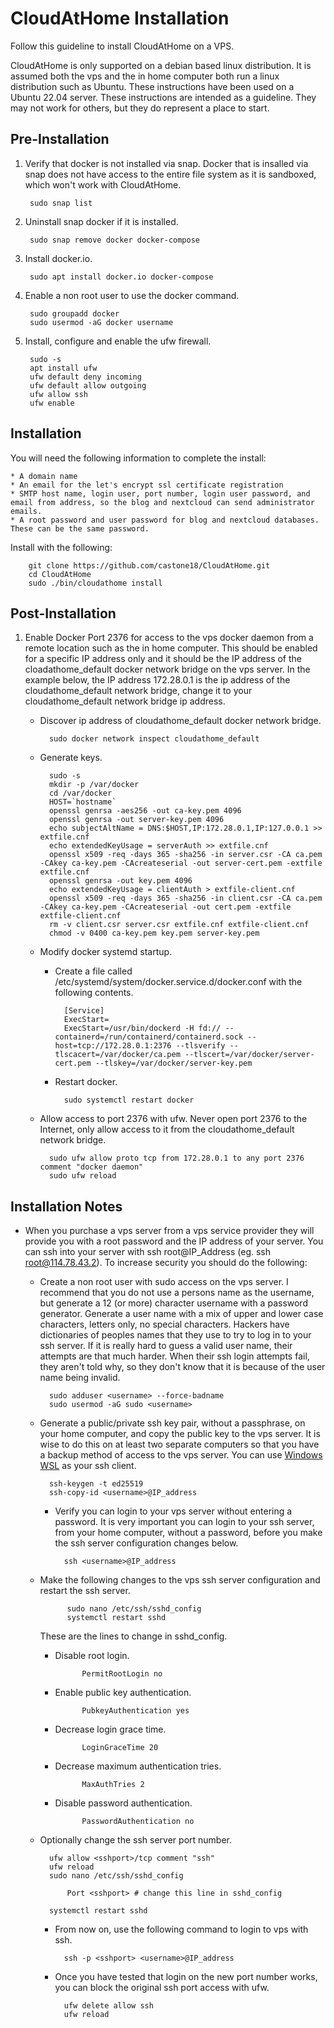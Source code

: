 # CloudAtHome Installation

Follow this guideline to install CloudAtHome on a VPS.

CloudAtHome is only supported on a debian based linux distribution. It is assumed both the vps and the in home computer both run a linux distribution such as Ubuntu. These instructions have been used on a Ubuntu 22.04 server. These instructions are intended as a guideline. They may not work for others, but they do represent a place to start.

## Pre-Installation

1. Verify that docker is not installed via snap. Docker that is insalled via snap does not have access to the entire file system as it is sandboxed, which won't work with CloudAtHome.
    
        sudo snap list

2. Uninstall snap docker if it is installed.

        sudo snap remove docker docker-compose

3. Install docker.io.

        sudo apt install docker.io docker-compose

4. Enable a non root user to use the docker command.

        sudo groupadd docker
        sudo usermod -aG docker username

5. Install, configure and enable the ufw firewall.

        sudo -s
        apt install ufw
        ufw default deny incoming
        ufw default allow outgoing
        ufw allow ssh
        ufw enable


## Installation

You will need the following information to complete the install:

    * A domain name
    * An email for the let's encrypt ssl certificate registration
    * SMTP host name, login user, port number, login user password, and email from address, so the blog and nextcloud can send administrator emails.
    * A root password and user password for blog and nextcloud databases. These can be the same password.

Install with the following:

        git clone https://github.com/castone18/CloudAtHome.git
        cd CloudAtHome
        sudo ./bin/cloudathome install


## Post-Installation
1. Enable Docker Port 2376 for access to the vps docker daemon from a remote location such as the in home computer. This should be enabled for a specific IP address only and it should be the IP address of the cloadathome_default docker network bridge on the vps server. In the example below, the IP address 172.28.0.1 is the ip address of the cloudathome_default network bridge, change it to your cloudathome_default network bridge ip address.

    * Discover ip address of cloudathome_default docker network bridge.

            sudo docker network inspect cloudathome_default

    * Generate keys.

            sudo -s
            mkdir -p /var/docker
            cd /var/docker
            HOST=`hostname`
            openssl genrsa -aes256 -out ca-key.pem 4096
            openssl genrsa -out server-key.pem 4096
            echo subjectAltName = DNS:$HOST,IP:172.28.0.1,IP:127.0.0.1 >> extfile.cnf
            echo extendedKeyUsage = serverAuth >> extfile.cnf
            openssl x509 -req -days 365 -sha256 -in server.csr -CA ca.pem -CAkey ca-key.pem -CAcreateserial -out server-cert.pem -extfile extfile.cnf
            openssl genrsa -out key.pem 4096
            echo extendedKeyUsage = clientAuth > extfile-client.cnf
            openssl x509 -req -days 365 -sha256 -in client.csr -CA ca.pem -CAkey ca-key.pem -CAcreateserial -out cert.pem -extfile extfile-client.cnf
            rm -v client.csr server.csr extfile.cnf extfile-client.cnf
            chmod -v 0400 ca-key.pem key.pem server-key.pem

    * Modify docker systemd startup.

        * Create a file called /etc/systemd/system/docker.service.d/docker.conf with the following contents.

                [Service]
                ExecStart=
                ExecStart=/usr/bin/dockerd -H fd:// --containerd=/run/containerd/containerd.sock --host=tcp://172.28.0.1:2376 --tlsverify --tlscacert=/var/docker/ca.pem --tlscert=/var/docker/server-cert.pem --tlskey=/var/docker/server-key.pem

        * Restart docker.

                sudo systemctl restart docker

    * Allow access to port 2376 with ufw. Never open port 2376 to the Internet, only allow access to it from the cloudathome_default network bridge.
    
            sudo ufw allow proto tcp from 172.28.0.1 to any port 2376 comment "docker daemon"
            sudo ufw reload


## Installation Notes

* When you purchase a vps server from a vps service provider they will provide you with a root password and the IP address of your server. You can ssh into your server with ssh root@IP_Address (eg. ssh root@114.78.43.2). To increase security you should do the following:

    * Create a non root user with sudo access on the vps server. I recommend that you do not use a persons name as the username, but generate a 12 (or more) character username with a password generator. Generate a user name with a mix of upper and lower case characters, letters only, no special characters. Hackers have dictionaries of peoples names that they use to try to log in to your ssh server. If it is really hard to guess a valid user name, their attempts are that much harder. When their ssh login attempts fail, they aren't told why, so they don't know that it is because of the user name being invalid.

            sudo adduser <username> --force-badname
            sudo usermod -aG sudo <username>

    * Generate a public/private ssh key pair, without a passphrase, on your home computer, and copy the public key to the vps server. It is wise to do this on at least two separate computers so that you have a backup method of access to the vps server. You can use [Windows WSL](https://learn.microsoft.com/en-us/windows/wsl/install) as your ssh client.
    
            ssh-keygen -t ed25519
            ssh-copy-id <username>@IP_address

        * Verify you can login to your vps server without entering a password. It is very important you can login to your ssh server, from your home computer, without a password, before you make the ssh server configuration changes below.

                ssh <username>@IP_address

    * Make the following changes to the vps ssh server configuration and restart the ssh server.

                sudo nano /etc/ssh/sshd_config
                systemctl restart sshd

        These are the lines to change in sshd_config.

        * Disable root login.

                    PermitRootLogin no

        * Enable public key authentication.

                    PubkeyAuthentication yes

        * Decrease login grace time.

                    LoginGraceTime 20
            
        * Decrease maximum authentication tries.

                    MaxAuthTries 2

        * Disable password authentication.

                    PasswordAuthentication no

    * Optionally change the ssh server port number.

            ufw allow <sshport>/tcp comment "ssh"
            ufw reload
            sudo nano /etc/ssh/sshd_config

                Port <sshport> # change this line in sshd_config

            systemctl restart sshd

        * From now on, use the following command to login to vps with ssh.

                ssh -p <sshport> <username>@IP_address

        * Once you have tested that login on the new port number works, you can block the original ssh port access with ufw.

                ufw delete allow ssh
                ufw reload

